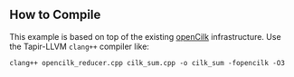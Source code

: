 ## How to Compile

This example is based on top of the existing [openCilk](https://github.com/OpenCilk) infrastructure. Use the Tapir-LLVM `clang++` compiler like:

`clang++ opencilk_reducer.cpp cilk_sum.cpp -o cilk_sum -fopencilk -O3`